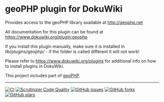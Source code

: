 # geoPHP plugin for DokuWiki

Provides access to the geoPHP library available at http://geophp.net

All documentation for this plugin can be found at https://www.dokuwiki.org/plugin:geophp

If you install this plugin manually, make sure it is installed in lib/plugins/geophp/ - if the folder is called different it will not work!

Please refer to https://www.dokuwiki.org/plugins for additional info on how to install plugins in DokuWiki.

This project includes part of [geoPHP](http://geophp.net).

----

[![CI](https://github.com/mprins/dokuwiki-plugin-geophp/actions/workflows/CI.yml/badge.svg)](https://github.com/mprins/dokuwiki-plugin-geophp/actions/workflows/CI.yml)
[![Scrutinizer Code Quality](https://scrutinizer-ci.com/g/mprins/dokuwiki-plugin-geophp/badges/quality-score.png?b=master)](https://scrutinizer-ci.com/g/mprins/dokuwiki-plugin-geophp/?branch=master)
[![GitHub issues](https://img.shields.io/github/issues/mprins/dokuwiki-plugin-geophp.svg)](https://github.com/mprins/dokuwiki-plugin-geophp/issues)
[![GitHub forks](https://img.shields.io/github/forks/mprins/dokuwiki-plugin-geophp.svg)](https://github.com/mprins/dokuwiki-plugin-geophp/network)
[![GitHub stars](https://img.shields.io/github/stars/mprins/dokuwiki-plugin-geophp.svg)](https://github.com/mprins/dokuwiki-plugin-geophp/stargazers)


